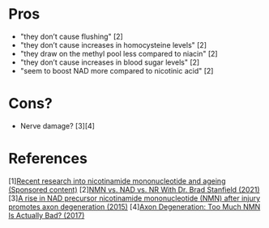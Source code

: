 
# Pros
- "they don’t cause flushing" [2]
- "they don’t cause increases in homocysteine levels" [2]
- "they draw on the methyl pool less compared to niacin" [2]
- "they don’t cause increases in blood sugar levels" [2]
- "seem to boost NAD more compared to nicotinic acid" [2]

# Cons?
- Nerve damage? [3][4]

# References
[1][Recent research into nicotinamide mononucleotide and ageing (Sponsored content)](https://www.nature.com/articles/d42473-022-00002-7)
[2][NMN vs. NAD vs. NR With Dr. Brad Stanfield (2021)](https://www.lifespan.io/news/nmn-vs-nad-vs-nr-with-dr-brad-stanfield/)
[3][A rise in NAD precursor nicotinamide mononucleotide (NMN) after injury promotes axon degeneration (2015)](https://pubmed.ncbi.nlm.nih.gov/25323584/)
[4][Axon Degeneration: Too Much NMN Is Actually Bad? (2017)](https://www.sciencedirect.com/science/article/pii/S0960982217302294)